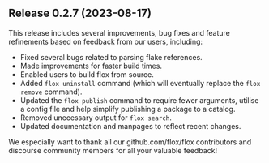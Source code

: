 ## Release 0.2.7 (2023-08-17)

This release includes several improvements, bug fixes and feature refinements based on feedback from our 
users, including:
- Fixed several bugs related to parsing flake references.
- Made improvements for faster build times.
- Enabled users to build flox from source.
- Added `flox uninstall` command (which will eventually replace the `flox remove` command).
- Updated the `flox publish` command to require fewer arguments, utilise a config file and help simplify publishing 
  a package to a catalog.
- Removed unecessary output for `flox search`.
- Updated documentation and manpages to reflect recent changes.

We especially want to thank all our github.com/flox/flox contributors and discourse community members for all your valuable 
feedback!
